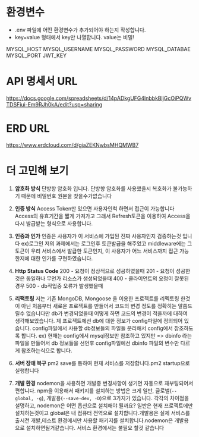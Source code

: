 # 환경변수
- .env 파일에 어떤 환경변수가 추가되어야 하는지 작성합니다.
- key=value 형태에서 key만 나열합니다. value는 비밀!

MYSQL_HOST
MYSQL_USERNAME
MYSQL_PASSWORD
MYSQL_DATABAE 
MYSQL_PORT 
JWT_KEY 

# API 명세서 URL

https://docs.google.com/spreadsheets/d/14pADkgUFG4lnbbkBljGcOiPQWvTDSFiui-Em9RJh0kA/edit?usp=sharing

# ERD URL

https://www.erdcloud.com/d/gjaZEKNwbsMHQMWB7

# 더 고민해 보기

1. **암호화 방식**
단방향 암호화 입니다. 단방향 암호화를 사용했을시 복호화가 불가능하기 때문에 비밀번호 원본을 찾을수가없습니다

2. **인증 방식**
Access Token만 있으면 사용자인척 하면서 접근이 가능합니다
Access의 유효기간을 짧게 가져가고 그래서 Refresh토큰을 이용하여  Access을 다시 발급받는 형식으로 사용합니다.

4. **인증과 인가**
인증은 사용자가 이 서비스에 가입된 진짜 사용자인지 검증하는것 입니다 ex)로그인
저의 과제에서는 로그인후 토큰발급을 해주었고 middleware에는 그 토큰이 우리 서비스에서 발급한 토큰인지, 이 사용자가 어느 서비스까지 접근 가능한지에 대한 인가를 구현하였습니다.

4. **Http Status Code**
200 - 요청이 정상적으로 성공하였을때
201 - 요청이 성공한것은 동일하나 무언가 리소스가 생성되었을때
400 - 클라이언트의 요청이 잘못된경우
500 - db작업중 오류가 발생했을때

6. **리팩토링**
저는 기존 MongoDB, Mongoose 을 이용한 프로젝트를 리펙토링 한것이 아닌 처음부터 새로운 프로젝트를 만들어서 코드의 변경 정도를 정확히는 말씀드릴수 없습니다만 db가 변경되었을때 어떻게 하면 코드의 번경이 적을까에 대하여 생각해보았습니다.
제 프로젝트에선 db에 대한 정보가 config파일에 정의되어 있습니다. config파일에서 사용할 db정보들의 파일들 분리해서 config에서 참조하도록 합니다.
ex) 현재는 config에서 mysql정보만 참조하고 있지만 => dbinfo 라는 파일을 만들어서 db 정보들을 선언후 config파일에선 dbinfo 파일의 변수만 다르게 참조하는식으로 합니다.

6. **서버 장애 복구**
pm2 save를 통하여 현재 서비스를 저장합니다.pm2 startup으로 실행합니다

7. **개발 환경**
nodemon을 사용하면 개발중 변경사항이 생기면 자동으로 재부팅되어서 편합니다.
npm을 이용해서 패키지를 설치하는 방법은 크게 일반, 글로벌(`--global, -g`), 개발용(`--save-dev, -D`)으로 3가지가 있습니다. 각각의 차이점을 설명하고, nodemon은 어떤 옵션으로 설치해야 될까요?
일반은 현재 프로젝트에만 설치하는것이고 global은 내 컴퓨터 전역으로 설치합니다.개발용은 실제 서비스를 출시전 개발,테스트 환경에서만 사용할 패키지를 설치합니다.nodemon은 개발용으로 설치하면될거같습니다. 서비스 환경에서는 불필요 할것 같습니다
